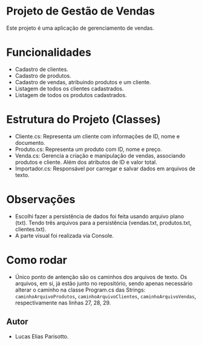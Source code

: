 # Projeto de Gestão de Vendas

Este projeto é uma aplicação de gerenciamento de vendas.

# Funcionalidades 

- Cadastro de clientes.
- Cadastro de produtos.
- Cadastro de vendas, atribuindo produtos e um cliente.
- Listagem de todos os clientes cadastrados.
- Listagem de todos os produtos cadastrados.

# Estrutura do Projeto (Classes)
- Cliente.cs: Representa um cliente com informações de ID, nome e documento.
- Produto.cs: Representa um produto com ID, nome e preço.
- Venda.cs: Gerencia a criação e manipulação de vendas, associando produtos e cliente. Além dos atributos de ID e valor total.
- Importador.cs: Responsável por carregar e salvar dados em arquivos de texto.

# Observações
- Escolhi fazer a persistência de dados foi feita usando arquivo plano (txt). Tendo três arquivos para a persistência (vendas.txt, produtos.txt, clientes.txt).
- A parte visual foi realizada via Console.

# Como rodar
- Único ponto de antenção são os caminhos dos arquivos de texto. Os arquivos, em si, já estão junto no repositório, sendo apenas necessário alterar o caminho na classe Program.cs das Strings:
`caminhoArquivoProdutos`, `caminhoArquivoClientes`, `caminhoArquivoVendas`, respectivamente nas linhas 27, 28, 29.


 
## Autor
- Lucas Elias Parisotto.
